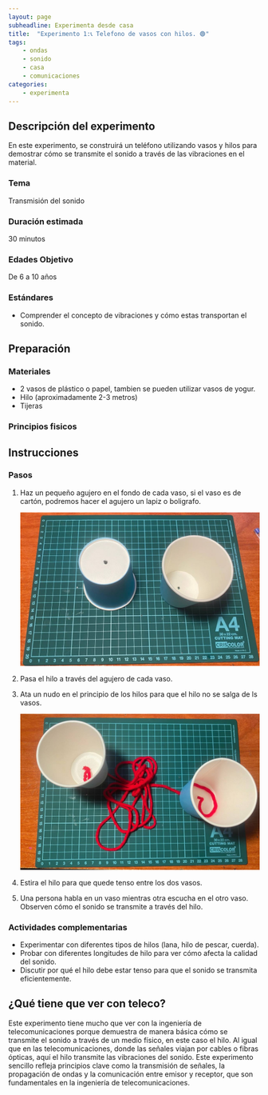 ```yaml
---
layout: page
subheadline: Experimenta desde casa
title:  "Experimento 1:📞 Telefono de vasos con hilos. 🟢"
tags:
    - ondas
    - sonido
    - casa
    - comunicaciones
categories:
    - experimenta
---
```

## Descripción del experimento

En este experimento, se construirá un teléfono utilizando vasos y hilos para demostrar cómo se transmite el sonido a través de las vibraciones en el material.

### Tema 

Transmisión del sonido

### Duración estimada

30 minutos

### Edades Objetivo

De 6 a 10 años

### Estándares

- Comprender el concepto de vibraciones y cómo estas transportan el sonido.

## Preparación

### Materiales

- 2 vasos de plástico o papel, tambien se pueden utilizar vasos de yogur.
- Hilo (aproximadamente 2-3 metros)
- Tijeras

### Principios fisicos

## Instrucciones

### Pasos

1. Haz un pequeño agujero en el fondo de cada vaso, si el vaso es de cartón, podremos hacer el agujero un lapiz o boligrafo.

    ![Telefono vasos hilos 1](/images/experimenta/casa/telefonoVasos1.jpg "Telefono vasos hilos 1")

2. Pasa el hilo a través del agujero de cada vaso.
3. Ata un nudo en el principio de los hilos para que el hilo no se salga de ls vasos.
    
    ![Telefono vasos hilos 2](/images/experimenta/casa/telefonoVasos2.jpg "Telefono vasos hilos 2")
4. Estira el hilo para que quede tenso entre los dos vasos.
5. Una persona habla en un vaso mientras otra escucha en el otro vaso. Observen cómo el sonido se transmite a través del hilo.


### Actividades complementarias

- Experimentar con diferentes tipos de hilos (lana, hilo de pescar, cuerda).
- Probar con diferentes longitudes de hilo para ver cómo afecta la calidad del sonido.
- Discutir por qué el hilo debe estar tenso para que el sonido se transmita eficientemente.

## ¿Qué tiene que ver con teleco?

Este experimento tiene mucho que ver con la ingeniería de telecomunicaciones porque demuestra de manera básica cómo se transmite el sonido a través de un medio físico, en este caso el hilo. Al igual que en las telecomunicaciones, donde las señales viajan por cables o fibras ópticas, aquí el hilo transmite las vibraciones del sonido. Este experimento sencillo refleja principios clave como la transmisión de señales, la propagación de ondas y la comunicación entre emisor y receptor, que son fundamentales en la ingeniería de telecomunicaciones.